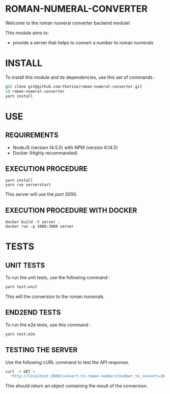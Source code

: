 # ROMAN-NUMERAL-CONVERTER
Welcome to the roman numeral converter backend module!

This module aims to:

* provide a server that helps to convert a number to roman numerals
 
# INSTALL
To install this module and its dependencies, use this set of commands : 

```sh
git clone git@github.com:thotino/roman-numeral-converter.git
cd roman-numeral-converter
yarn install
```

# USE
## REQUIREMENTS
* NodeJS (version 14.5.0) with NPM (version 6.14.5)
* Docker (Highly recommanded)

## EXECUTION PROCEDURE
```
yarn install
yarn run serverstart
```
This server will use the port 3000.

## EXECUTION PROCEDURE WITH DOCKER
```
docker build -t server .
docker run -p 3000:3000 server
```

# TESTS
## UNIT TESTS
To run the unit tests, use the following command :
```sh
yarn test:unit
```
This will the conversion to the roman numerals.

## END2END TESTS
To run the e2e tests, use this command :
```sh
yarn test:e2e
```

## TESTING THE SERVER
Use the following cURL command to test the API response.
```sh
curl -X GET \
  'http://localhost:3000/convert-to-roman-numbers?number_to_convert=16'
```
This should return an object containing the result of the conversion.
